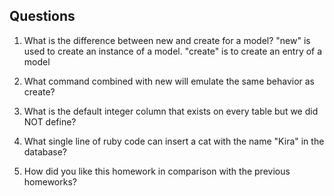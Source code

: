 ## Questions

1. What is the difference between new and create for a model?
  "new" is used to create an instance of a model. "create" is to create an entry of a model

2. What command combined with new will emulate the same behavior as create?
   
3. What is the default integer column that exists on every table but we did NOT define?

4. What single line of ruby code can insert a cat with the name "Kira" in the database?

5. How did you like this homework in comparison with the previous homeworks?
